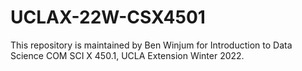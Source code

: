 # UCLAX-22W-CSX4501

This repository is maintained by Ben Winjum for Introduction to Data Science COM SCI X 450.1, UCLA Extension Winter 2022. 
